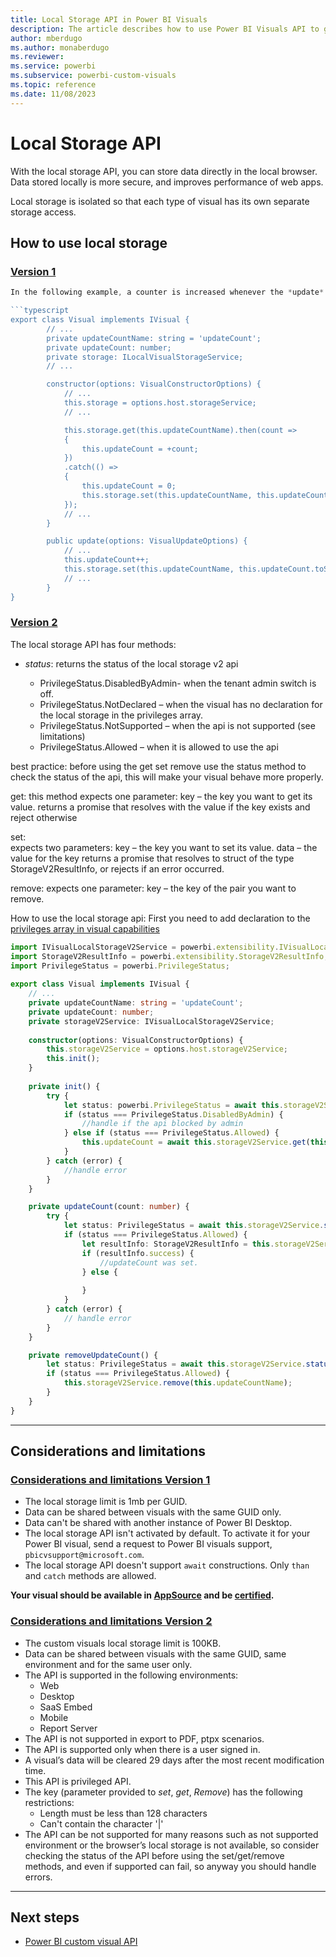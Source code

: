 ```yaml
---
title: Local Storage API in Power BI Visuals
description: The article describes how to use Power BI Visuals API to get access to browser local storage.
author: mberdugo
ms.author: monaberdugo
ms.reviewer:
ms.service: powerbi
ms.subservice: powerbi-custom-visuals
ms.topic: reference
ms.date: 11/08/2023
---
```


# Local Storage API

With the local storage API, you can store data directly in the local browser. Data stored locally is more secure, and improves performance of web apps.

Local storage is isolated so that each type of visual has its own separate storage access.

## How to use local storage

### [Version 1](#tab/v1)

```typescript
In the following example, a counter is increased whenever the *update* method is called. The counter value is saved locally and called each time the visual starts. This way, the counter continues counting from where it left off instead of starting over each time the visual is started:

```typescript
export class Visual implements IVisual {
        // ...
        private updateCountName: string = 'updateCount';
        private updateCount: number;
        private storage: ILocalVisualStorageService;
        // ...

        constructor(options: VisualConstructorOptions) {
            // ...
            this.storage = options.host.storageService;
            // ...

            this.storage.get(this.updateCountName).then(count =>
            {
                this.updateCount = +count;
            })
            .catch(() =>
            {
                this.updateCount = 0;
                this.storage.set(this.updateCountName, this.updateCount.toString());
            });
            // ...
        }

        public update(options: VisualUpdateOptions) {
            // ...
            this.updateCount++;
            this.storage.set(this.updateCountName, this.updateCount.toString());
            // ...
        }
}
```

### [Version 2](#tab/v2)

The local storage API has four methods:

* *status*: returns the status of the local storage v2 api

  * PrivilegeStatus.DisabledByAdmin- when the tenant admin switch is off.
  * PrivilegeStatus.NotDeclared – when the visual has no declaration for the local storage in the privileges array.
  * PrivilegeStatus.NotSupported – when the api is not supported (see limitations)
  * PrivilegeStatus.Allowed – when it is allowed to use the api

best practice: before using the get set remove use the status method to check the status of the api, this will make your visual behave more properly.

get:
this method expects one parameter:
key – the key you want to get its value.
returns a promise that resolves with the value if the key exists and reject otherwise  

set:  
expects two parameters:
key – the key you want to set its value.
data – the value for the key
returns a promise that resolves to struct of the type  StorageV2ResultInfo, or rejects if an error occurred.

remove:
expects one parameter:
key – the key of the pair you want to remove.

How to use the local storage api:
First you need to add declaration to the [privileges array in visual capabilities](./capabilities.md#define-privileges)

```typescript
import IVisualLocalStorageV2Service = powerbi.extensibility.IVisualLocalStorageV2Service; 
import StorageV2ResultInfo = powerbi.extensibility.StorageV2ResultInfo; 
import PrivilegeStatus = powerbi.PrivilegeStatus; 
 
export class Visual implements IVisual { 
    // ... 
    private updateCountName: string = 'updateCount'; 
    private updateCount: number; 
    private storageV2Service: IVisualLocalStorageV2Service; 
 
    constructor(options: VisualConstructorOptions) { 
        this.storageV2Service = options.host.storageV2Service; 
        this.init(); 
    } 
 
    private init() { 
        try { 
            let status: powerbi.PrivilegeStatus = await this.storageV2Service.status(); 
            if (status === PrivilegeStatus.DisabledByAdmin) { 
                //handle if the api blocked by admin 
            } else if (status === PrivilegeStatus.Allowed) { 
                this.updateCount = await this.storageV2Service.get(this.updateCountName); 
            } 
        } catch (error) { 
            //handle error 
        } 
    } 

    private updateCount(count: number) { 
        try { 
            let status: PrivilegeStatus = await this.storageV2Service.status(); 
            if (status === PrivilegeStatus.Allowed) { 
                let resultInfo: StorageV2ResultInfo = this.storageV2Service.set(this.updateCountName, count); 
                if (resultInfo.success) { 
                    //updateCount was set. 
                } else { 
 
                } 
            } 
        } catch (error) { 
            // handle error 
        } 
    } 

    private removeUpdateCount() { 
        let status: PrivilegeStatus = await this.storageV2Service.status(); 
        if (status === PrivilegeStatus.Allowed) { 
            this.storageV2Service.remove(this.updateCountName); 
        } 
    } 
} 
```

---

## Considerations and limitations

### [Considerations and limitations Version 1](#tab/v1)

* The local storage limit is 1mb per GUID.
* Data can be shared between visuals with the same GUID only.
* Data can't be shared with another instance of Power BI Desktop.
* The local storage API isn't activated by default. To activate it for your Power BI visual, send a request to Power BI visuals support, `pbicvsupport@microsoft.com`.
* The local storage API doesn't support `await` constructions. Only `than` and `catch` methods are allowed.

**Your visual should be available in [AppSource](https://appsource.microsoft.com/marketplace/apps?product=power-bi-visuals) and be [certified](power-bi-custom-visuals-certified.md).**

### [Considerations and limitations Version 2](#tab/v2)

* The custom visuals local storage limit is 100KB.
* Data can be shared between visuals with the same GUID, same environment and for the same user only.
* The API is supported in the following environments:
  * Web
  * Desktop
  * SaaS Embed
  * Mobile
  * Report Server
* The API is not supported in export to PDF, ptpx scenarios.
* The API is supported only when there is a user signed in.
* A visual’s data will be cleared 29 days after the most recent modification time.
* This API is privileged API.
* The key (parameter provided to *set*, *get*, *Remove*) has the following restrictions:
  * Length must be less than 128 characters
  * Can't contain the character '|'
* The API can be not supported for many reasons such as not supported environment or the browser’s local storage is not available, so consider checking the status of the API before using the set/get/remove methods, and even if supported can fail, so anyway you should handle errors.

---

## Next steps

* [Power BI custom visual API](visual-api.md)
